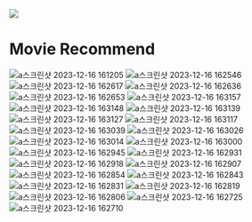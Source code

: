 
<img src="https://capsule-render.vercel.app/api?type=waving&color=54aeff&height=150&section=header" />


<body>

<h1>Movie Recommend</h1>


![a스크린샷 2023-12-16 161205](https://github.com/boxion/movieRecommed/assets/93407332/bef32786-82ee-43af-b091-c0860da777b6)
![a스크린샷 2023-12-16 162546](https://github.com/boxion/movieRecommed/assets/93407332/d15879ba-6fd0-4fc7-8c24-2e09baf6ce0f)
![a스크린샷 2023-12-16 162617](https://github.com/boxion/movieRecommed/assets/93407332/1b09ed0c-b772-449c-8a44-657ae5c6c8d2)
![a스크린샷 2023-12-16 162636](https://github.com/boxion/movieRecommed/assets/93407332/85bf1296-0757-4098-a751-cf9698001671)
![a스크린샷 2023-12-16 162653](https://github.com/boxion/movieRecommed/assets/93407332/ccb823b3-643d-415b-9b28-473bfbbbef19)
![a스크린샷 2023-12-16 163157](https://github.com/boxion/movieRecommed/assets/93407332/b8f7133e-d93c-4479-af79-bfc3d7562c0c)
![a스크린샷 2023-12-16 163148](https://github.com/boxion/movieRecommed/assets/93407332/60792752-643e-4d71-92d7-25b83ca7cf48)
![a스크린샷 2023-12-16 163139](https://github.com/boxion/movieRecommed/assets/93407332/90603323-1888-4ad8-ae0a-60889f5e060c)
![a스크린샷 2023-12-16 163127](https://github.com/boxion/movieRecommed/assets/93407332/f288a77e-b46b-42bb-b3e2-f3abed490cf2)
![a스크린샷 2023-12-16 163117](https://github.com/boxion/movieRecommed/assets/93407332/344c93d2-dfe3-4d8d-bd9d-286ddcc84340)
![a스크린샷 2023-12-16 163039](https://github.com/boxion/movieRecommed/assets/93407332/37d1e434-478a-4396-9ad9-23a2fc9892ea)
![a스크린샷 2023-12-16 163026](https://github.com/boxion/movieRecommed/assets/93407332/1c920aa8-9342-4ca1-b7e4-f5e6f6dc27b9)
![a스크린샷 2023-12-16 163014](https://github.com/boxion/movieRecommed/assets/93407332/d2cf945a-af4a-41a7-94c2-2d885a6e99cc)
![a스크린샷 2023-12-16 163000](https://github.com/boxion/movieRecommed/assets/93407332/c36d1ec8-9b2c-4012-ba70-64315e1c149b)
![a스크린샷 2023-12-16 162945](https://github.com/boxion/movieRecommed/assets/93407332/9cb03189-b0ef-4eb6-83a7-e473891d258c)
![a스크린샷 2023-12-16 162931](https://github.com/boxion/movieRecommed/assets/93407332/f9ecae5b-6bd1-44ba-b598-a4638f523df7)
![a스크린샷 2023-12-16 162918](https://github.com/boxion/movieRecommed/assets/93407332/f8e66e71-a4d7-43b7-99e5-82039f15c8bf)
![a스크린샷 2023-12-16 162907](https://github.com/boxion/movieRecommed/assets/93407332/a79de922-a155-404e-a015-bfe21c2eddc6)
![a스크린샷 2023-12-16 162854](https://github.com/boxion/movieRecommed/assets/93407332/ddbe7758-815f-4085-a85c-da180eec1f66)
![a스크린샷 2023-12-16 162843](https://github.com/boxion/movieRecommed/assets/93407332/ca87677a-dacd-4942-8f92-8b88a81cde4d)
![a스크린샷 2023-12-16 162831](https://github.com/boxion/movieRecommed/assets/93407332/6ffce933-7219-461b-b1d9-5ab7e141dfc5)
![a스크린샷 2023-12-16 162819](https://github.com/boxion/movieRecommed/assets/93407332/7daec4f5-1fb4-474a-afea-ffa9cfba582b)
![a스크린샷 2023-12-16 162806](https://github.com/boxion/movieRecommed/assets/93407332/1ab4f472-e069-4c1e-a0b8-ddfb67fb8841)
![a스크린샷 2023-12-16 162725](https://github.com/boxion/movieRecommed/assets/93407332/7fc1e58f-075c-424c-80f7-c4af15e534ff)
![a스크린샷 2023-12-16 162710](https://github.com/boxion/movieRecommed/assets/93407332/7935e74e-bb99-4b79-99da-04a66ac18093)

